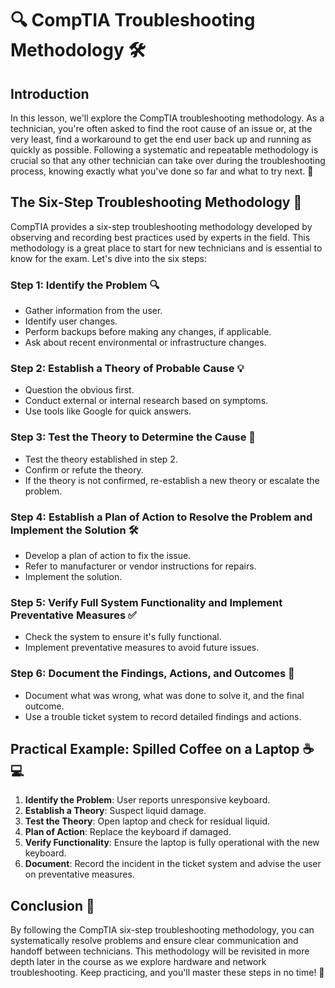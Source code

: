 # 🔍 CompTIA Troubleshooting Methodology 🛠️

## Introduction
In this lesson, we'll explore the CompTIA troubleshooting methodology. As a technician, you're often asked to find the root cause of an issue or, at the very least, find a workaround to get the end user back up and running as quickly as possible. Following a systematic and repeatable methodology is crucial so that any other technician can take over during the troubleshooting process, knowing exactly what you've done so far and what to try next. 🌟

## The Six-Step Troubleshooting Methodology 🚀
CompTIA provides a six-step troubleshooting methodology developed by observing and recording best practices used by experts in the field. This methodology is a great place to start for new technicians and is essential to know for the exam. Let's dive into the six steps:

### Step 1: Identify the Problem 🔍
- Gather information from the user.
- Identify user changes.
- Perform backups before making any changes, if applicable.
- Ask about recent environmental or infrastructure changes.

### Step 2: Establish a Theory of Probable Cause 💡
- Question the obvious first.
- Conduct external or internal research based on symptoms.
- Use tools like Google for quick answers.

### Step 3: Test the Theory to Determine the Cause 🔬
- Test the theory established in step 2.
- Confirm or refute the theory.
- If the theory is not confirmed, re-establish a new theory or escalate the problem.

### Step 4: Establish a Plan of Action to Resolve the Problem and Implement the Solution 🛠️
- Develop a plan of action to fix the issue.
- Refer to manufacturer or vendor instructions for repairs.
- Implement the solution.

### Step 5: Verify Full System Functionality and Implement Preventative Measures ✅
- Check the system to ensure it's fully functional.
- Implement preventative measures to avoid future issues.

### Step 6: Document the Findings, Actions, and Outcomes 📝
- Document what was wrong, what was done to solve it, and the final outcome.
- Use a trouble ticket system to record detailed findings and actions.

## Practical Example: Spilled Coffee on a Laptop ☕💻
1. **Identify the Problem**: User reports unresponsive keyboard.
2. **Establish a Theory**: Suspect liquid damage.
3. **Test the Theory**: Open laptop and check for residual liquid.
4. **Plan of Action**: Replace the keyboard if damaged.
5. **Verify Functionality**: Ensure the laptop is fully operational with the new keyboard.
6. **Document**: Record the incident in the ticket system and advise the user on preventative measures.

## Conclusion 🌟
By following the CompTIA six-step troubleshooting methodology, you can systematically resolve problems and ensure clear communication and handoff between technicians. This methodology will be revisited in more depth later in the course as we explore hardware and network troubleshooting. Keep practicing, and you'll master these steps in no time! 🚀

